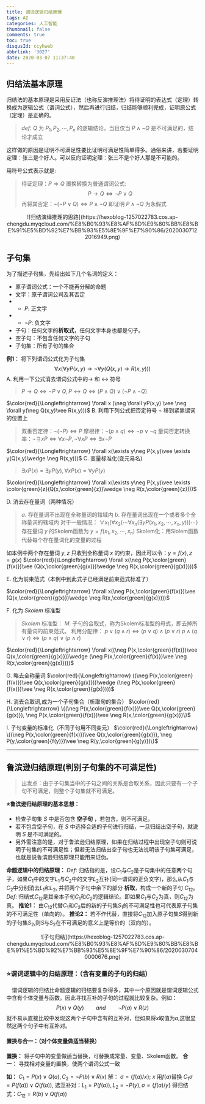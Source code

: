 ```yaml
---
title: 谓词逻辑归结原理
tags: AI
categories: 人工智能
thumbnail: false
comments: true
toc: true
disqusId: ccyhweb
abbrlink: '3027'
date: 2020-03-07 11:37:40
---
```


## 归结法基本原理
归结法的基本原理是采用反证法（也称反演推理法）将待证明的表达式（定理）转换成为逻辑公式（谓词公式），然后再进行归结，归结能够顺利完成，证明原公式（定理）是正确的。

> $def:$ $Q$ 为 $P_1,P_2, \cdots ,P_n$ 的逻辑结论，当且仅当 $P\wedge \neg Q$ 是不可满足的，结论才成立

<!-- more -->

这样做的原因是证明不可满足性要比证明可满足性简单得多。通俗来讲，若要证明定理：张三是个好人。可以反向证明定理：张三不是个好人那是不可能的。

用符号公式表示就是:
> 待证定理：$P \Rightarrow Q$
> 置换转换为普通谓词公式:
> $$
> P \rightarrow Q \Leftrightarrow \neg P\vee Q
> $$
> 再将其否定：$\neg(\neg P\vee Q) \Leftrightarrow P\wedge \neg Q$
> 即证明 $P\wedge \neg Q$ 为永假式

<center>
![归结演绎推理的思路](https://hexoblog-1257022783.cos.ap-chengdu.myqcloud.com/%E8%B0%93%E8%AF%8D%E9%80%BB%E8%BE%91%E5%BD%92%E7%BB%93%E5%8E%9F%E7%90%86/20200307122016949.png)
</center>

## 子句集

为了描述子句集，先给出如下几个名词的定义：
* 原子谓词公式：一个不能再分解的命题
* 文字：原子谓词公司及其否定
* * $P$: 正文字
* * $\neg P$: 负文字
* 子句：任何文字的**析取式**，任何文字本身也都是句子。
* 空子句：不包含任何文字的子句
* 子句集：所有子句的集合

**例1：** 将下列谓词公式化为子句集
$$
\forall x (\forall yP(x,y) \rightarrow \neg \forall y(Q(x,y)\rightarrow R(x,y)))
$$
A. 利用一下公式消去谓词公式中的$\rightarrow$ 和 $\leftrightarrow$ 符号
> $P\rightarrow Q\Leftrightarrow \neg P\vee Q,P\leftrightarrow Q\Leftrightarrow (P\wedge Q)\vee (\neg P\wedge \neg Q)$

$\color{red}{\Longleftrightarrow} \forall x (\neg \forall yP(x,y) \vee \neg \forall y(\neg Q(x,y)\vee R(x,y)))$
B. 利用下列公式把否定符号 $\neg$ 移到紧靠谓词的位置上
> 双重否定律：$\neg (\neg P)\Leftrightarrow P$
> 摩根律：$\neg (p\wedge q)\Leftrightarrow \neg p\vee \neg q$
> 量词否定转换率：$\neg \exists xP\Leftrightarrow \forall x\neg P,\neg \forall xP\Leftrightarrow \exists x \neg P$

$\color{red}{\Longleftrightarrow} \forall x(\exists y\neg P(x,y)\vee \exists y(Q(x,y)\wedge \neg R(x,y)))$
C. 变量标准化(变元易名)
> $\exists xP(x) = \exists yP(y),\forall xP(x) = \forall yP(y)$

$\color{red}{\Longleftrightarrow} \forall x(\exists y\neg P(x,y)\vee \exists \color{green}{z}(Q(x,\color{green}{z})\wedge \neg R(x,\color{green}{z})))$

D. 消去存在量词（两种情况）

> $a.$ 存在量词不出现在全称量词的辖域内
> $b.$ 存在量词出现在一个或者多个全称量词的辖域内
> 对于一般情况：
> $\forall x_1(\forall x_2(\cdots \forall x_n(\exists yP(x_1,x_2,\cdots ,x_n,y)))\cdots)$
> 存在量词 $y$ 的Skolem函数为 $y=f(x_1,x_2,\cdots ,x_n)$
> Skolem化：用Slolem函数代替每个存在量词化的变量的过程

如本例中两个存在量词 $y,z$ 只收到全称量词 $x$ 的约束，因此可以令：$y = f(x),z = g(x)$
$\color{red}{\Longleftrightarrow} \forall x(\neg P(x,\color{green}{f(x)})\vee (Q(x,\color{green}{g(x)})\wedge \neg R(x,\color{green}{g(x)})))$

E. 化为前束范式（本例中到此式子已经满足前束范式标准了）

$\color{red}{\Longleftrightarrow} \forall x(\neg P(x,\color{green}{f(x)})\vee (Q(x,\color{green}{g(x)})\wedge \neg R(x,\color{green}{g(x)})))$

F. 化为 $Skolem$ 标准型
> $Skolem$ 标准型：
> $M:$ 子句的合取式，称为Skolem标准型的母式，即去掉所有量词的前束范式。
> 利用分配律：
> $p\vee(q\wedge r)\Leftrightarrow (p\vee q)\wedge (p\vee r)$
> $p\wedge(q\vee r)\Leftrightarrow (p\wedge q)\vee (p\wedge r)$

$\color{red}{\Longleftrightarrow} \forall x((\neg P(x,\color{green}{f(x)})\vee Q(x,\color{green}{g(x)}))\wedge (\neg P(x,\color{green}{f(x)})\vee \neg R(x,\color{green}{g(x)})))$

G. 略去全称量词
$\color{red}{\Longleftrightarrow} ((\neg P(x,\color{green}{f(x)})\vee Q(x,\color{green}{g(x)}))\wedge (\neg P(x,\color{green}{f(x)})\vee \neg R(x,\color{green}{g(x)})))$

H. 消去合取词,成为一个子句集合（析取句的集合）
$\color{red}{\Longleftrightarrow} \{(\neg P(x,\color{green}{f(x)})\vee Q(x,\color{green}{g(x)}), \neg P(x,\color{green}{f(x)})\vee \neg R(x,\color{green}{g(x)})\}$

I. 子句变量的标准化（不同子句用不同变元）
$\color{red}{\Longleftrightarrow} \{(\neg P(x,\color{green}{f(x)})\vee Q(x,\color{green}{g(x)}), \neg P(y,\color{green}{f(y)})\vee \neg R(y,\color{green}{g(y)})\}$

---
## 鲁滨逊归结原理(判别子句集的不可满足性)

> 出发点：由于子句集当中的子句之间的关系是合取关系，因此只要有一个子句不可满足，则整个子句集就不可满足。


**⭐️鲁滨逊归结原理的基本思想：**
* 检查子句集 $S$ 中是否包含 **空子句** ，若包含，则不可满足。
* 若不包含空子句，在 $S$ 中选择合适的子句进行归结，一旦归结出空子句，就说明 $S$ 是不可满足的。
* 另外需注意的是，对于鲁滨逊归结原理，如果在归结过程中出现空子句则可说明子句集的不可满足性；但若无法归结出空子句也无法说明该子句集可满足，也就是说鲁滨逊归结原理只能用来证伪。

**命题逻辑中的归结原理：**
$Def:$ 归结指的是，设$C_1$与$C_2$是子句集中的任意两个句子，如果$C_1$中的文字$L_1$与$C_2$中的文字$L_2$互补(同一谓词的正负文字)，那么从$C_1$与$C_2$中分别消去$L_1$和$L_2$, 并将两个子句中余下的部分 **析取**，构成一个新的子句 $C_{12}$。
$Def:$ 归结式$C_{12}$是其亲本子句$C_1$和$C_2$的逻辑结论。即如果$C_1$与$C_2$为真，则$C_{12}$为真。
**推论1：** 由$C_{12}$代替$C_1$和$C_2$后的新的子句集$S_1$的不可满足性也可代表原子句集的不可满足性（单向的）。
**推论2：** 若不作代替，直接将$C_{12}$加入原子句集$S$得到新的子句集$S_2$,则$S$与$S_2$在不可满足的意义上是等价的（双向的）。

<center>
![子句归结](https://hexoblog-1257022783.cos.ap-chengdu.myqcloud.com/%E8%B0%93%E8%AF%8D%E9%80%BB%E8%BE%91%E5%BD%92%E7%BB%93%E5%8E%9F%E7%90%86/20200307040000676.png)
</center>

### ⭐️谓词逻辑中的归结原理：（含有变量的子句的归结）
&emsp;谓词逻辑的归结比命题逻辑的归结要复杂得多，其中一个原因就是谓词逻辑公式中含有个体变量与函数。因此寻找互补的子句的过程就比较复杂。例如：
$$
P(x)\vee Q(y)\qquad and \qquad \neg P(a)\vee R(z)
$$
就不易从直接比较中发现这两个子句中含有的互补对，但如果将$x$取值为$a$,这很显然这两个句子中有互补对。

#### 置换与合一：（对个体变量做适当替换）

**置换：** 将子句中的变量做适当替换，可替换成常量、变量、Skolem函数。
**合一：** 寻找相对变量的置换，使两个谓词公式一致

**如：** $C_1=P(x)\vee Q(a), C_2=\neg P(b)\vee R(x)$
解：
$\sigma =\{ f(a)/x \}$; $x$ 用$f(a)$替换
$C_1\sigma = P(f(a))\vee Q(f(a))$,
选互补对：$L_1=P(f(a)),L_2=\neg P(y), \sigma = \{ f(a)/y \}$
得归结式：$C_{12}=R(b)\vee Q(f(a))$
